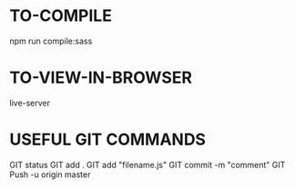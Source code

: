 # TO-COMPILE
npm run compile:sass

# TO-VIEW-IN-BROWSER
live-server

# USEFUL GIT COMMANDS
GIT status
GIT add .
GIT add "filename.js"
GIT commit -m "comment"
GIT Push -u origin master